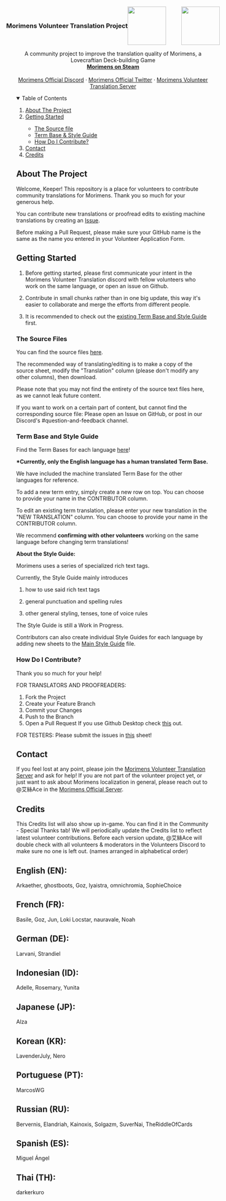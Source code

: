 <!-- PROJECT TITLE -->
<br />
<p align="center">
 
<div align="center" style="display: flex; justify-content: center; align-items: center; flex-wrap: nowrap;">
  <h3 align="center" style="white-space: nowrap; margin: 0;">Morimens Volunteer Translation Project</h3>
   <img src="https://i.lefuha.top/v2/upload/2025-09-18/aec07af9-f2fe-4590-97ec-2c1703063f9f.png" height="100" style="margin-right: 20px; flex-shrink: 0;"><img src="https://i.lefuha.top/v2/upload/2025-09-18/34d9f0ca-3098-48f7-8f4b-b45cea1293c0.png" height="100" style="margin-left: 20px; flex-shrink: 0;">
</div>

  <p align="center">
    A community project to improve the translation quality of Morimens, a Lovecraftian Deck-building Game
    <br />
    <a href="https://store.steampowered.com/app/3052450/Morimens"><strong>Morimens on Steam</strong></a>
    <br />
    <br />
    <a href="https://discord.gg/erbwzNdsHv">Morimens Official Discord</a>
    ·
    <a href="https://x.com/MorimensOfcl">Morimens Official Twitter</a>
    ·
    <a href="https://discord.gg/m4JU2d6ce3">Morimens Volunteer Translation Server</a>
  </p>
</p>


<!-- TABLE OF CONTENTS -->
<details open="open">
  <summary>Table of Contents</summary>
  <ol>
    <li> <a href="#about-the-project">About The Project</a></li>
    <li><a href="#getting-started">Getting Started</a></li>
    <ul>
        <li><a href="#the-source-files">The Source file</a></li>
        <li><a href="#term-base-and-style-guide">Term Base & Style Guide</a></li>
        <li><a href="#installation">How Do I Contribute?</a></li>
      </ul>
    <li><a href="#contact">Contact</a></li>
    <li><a href="#credits">Credits</a></li>
  </ol>
</details>



<!-- ABOUT THE PROJECT -->
## About The Project

Welcome, Keeper! 
This repository is a place for volunteers to contribute community translations for Morimens. Thank you so much for your generous help.

You can contribute new translations or proofread edits to existing machine translations by creating an <a href="https://github.com/othneildrew/Best-README-Template/issues">Issue</a>.

Before making a Pull Request, please make sure your GitHub name is the same as the name you entered in your Volunteer Application Form.

<!-- GETTING STARTED -->
## Getting Started

1. Before getting started, please first communicate your intent in the Morimens Volunteer Translation discord with fellow volunteers who work on the same language, or open an issue on Github.

2. Contribute in small chunks rather than in one big update, this way it's easier to collaborate and merge the efforts from different people.

3. It is recommended to check out the [existing Term Base and Style Guide](https://drive.google.com/drive/u/1/folders/1NVBQGdhmr6w6tx9RzpX-BDKxdQD-MX9m) first.
   
### The Source Files

You can find the source files <a href="https://drive.google.com/drive/u/1/folders/1sOyopUbBhgpdZbew2WezbOrwXlmK0OoC">here</a>.

The recommended way of translating/editing is to make a copy of the source sheet, modify the "Translation" column (please don't modify any other columns), then download.

Please note that you may not find the entirety of the source text files here, as we cannot leak future content. 

If you want to work on a certain part of content, but cannot find the corresponding source file:
Please open an Issue on GitHub, or post in our Discord's #question-and-feedback channel.

### Term Base and Style Guide
Find the Term Bases for each language [here](https://drive.google.com/drive/u/1/folders/1NVBQGdhmr6w6tx9RzpX-BDKxdQD-MX9m)!

<b>*Currently, only the English language has a human translated Term Base.</b>

We have included the machine translated Term Base for the other languages for reference.

To add a new term entry, simply create a new row on top. You can choose to provide your name in the CONTRIBUTOR column.

To edit an existing term translation, please enter your new translation in the "NEW TRANSLATION" column. You can choose to provide your name in the CONTRIBUTOR column.

We recommend <b>confirming with other volunteers</b> working on the same language before changing term translations!


<b>About the Style Guide:</b>

Morimens uses a series of specialized rich text tags. 

Currently, the Style Guide mainly introduces 

1) how to use said rich text tags

2) general punctuation and spelling rules
  
4) other general styling, tenses, tone of voice rules

The Style Guide is still a Work in Progress.

Contributors can also create individual Style Guides for each language by adding new sheets to the [Main Style Guide](https://docs.google.com/spreadsheets/d/1gauwAJBvSQt8p12c39taKl4ubRzayxdccWH7VfYw3e4/edit?gid=0#gid=0) file. 

### How Do I Contribute?

Thank you so much for your help!

FOR TRANSLATORS AND PROOFREADERS:
1. Fork the Project
2. Create your Feature Branch
3. Commit your Changes
4. Push to the Branch
5. Open a Pull Request
If you use Github Desktop check [this](https://docs.github.com/en/desktop/adding-and-cloning-repositories/cloning-and-forking-repositories-from-github-desktop) out.

FOR TESTERS:
Please submit the issues in [this](https://docs.google.com/spreadsheets/d/1WQpzrkFNluWgAkKHQTLB1wbmJQFHp-HsYZ_Hm9_e_Vc/edit?usp=sharing) sheet!


<!-- CONTACT -->

## Contact
If you feel lost at any point, please join the <a href="https://discord.gg/m4JU2d6ce3">Morimens Volunteer Translation Server</a> and ask for help!
If you are not part of the volunteer project yet, or just want to ask about Morimens localization in general, please reach out to @艾絲Ace in the <a href="https://discord.gg/erbwzNdsHv">Morimens Official Server</a>.

<!-- CREDITS -->
## Credits

This Credits list will also show up in-game. You can find it in the Community - Special Thanks tab!
We will periodically update the Credits list to reflect latest volunteer contributions.
Before each version update, @艾絲Ace will double check with all volunteers & moderators in the Volunteers Discord to make sure no one is left out.
(names arranged in alphabetical order)
## English (EN): 
Arkaether, ghostboots, Goz, lyaistra, omnichromia, SophieChoice

## French (FR): 
Basile, Goz, Jun, Loki Locstar, nauravale, Noah

## German (DE): 
Larvani, Strandiel

## Indonesian (ID): 
Adelle, Rosemary, Yunita

## Japanese (JP): 
Alza

## Korean (KR): 
LavenderJuly, Nero

## Portuguese (PT): 
MarcosWG

## Russian (RU): 
Bervernis, Elandriah, Kainoxis, Solgazm, SuverNai, TheRiddleOfCards

## Spanish (ES): 
Miguel Ángel

## Thai (TH): 
darkerkuro


